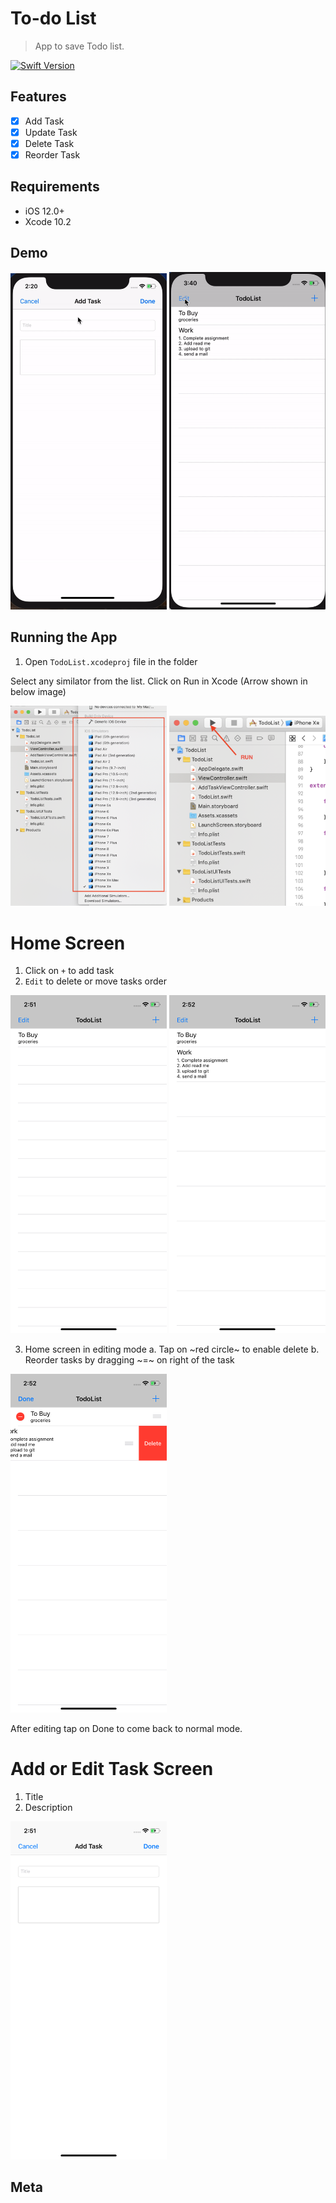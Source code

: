 # To-do List
> App to save Todo list.

[![Swift Version][swift-image]][swift-url]

## Features
- [x] Add Task
- [x] Update Task
- [x] Delete Task
- [x] Reorder Task

## Requirements

- iOS 12.0+
- Xcode 10.2

## Demo

<img src="./demo.gif" width="250" />                                                 <img src="./demo2.gif" width="250" />

## Running the App

1. Open `TodoList.xcodeproj` file in the folder

Select any similator from the list. Click on Run in Xcode (Arrow shown in below image)


<img src="./xcode_screen2.png" width="250" />                        <img src="./xcode_Screen.png" width="250" />

# Home Screen

1. Click on `+` to add task
2. `Edit` to delete or move tasks order

<img src="./Home.png" width="250" />    <img src="./Home1.png" width="250" />

3. Home screen in editing mode
a. Tap on ~red circle~ to enable delete
b. Reorder tasks by dragging ~=~ on right of the task

<img src="./Delete.png" width="250" />

After editing tap on Done to come back to normal mode.

# Add or Edit Task Screen
1. Title
2. Description

<img src="./Add.png" width="250" />

## Meta

[swift-image]:https://img.shields.io/badge/swift-5.0-orange.svg
[swift-url]: https://swift.org/
